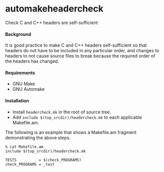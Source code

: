automakeheadercheck
===================

Check C and C++ headers are self-sufficient

#### Background

It is good practice to make C and C++ headers self-sufficient so
that headers do not have to be included in any particular order,
and changes to headers to not cause source files to break because
the required order of the headers has changed.

#### Requirements

* GNU Make
* GNU Automake

#### Installation

* Install `headercheck.mk` in the root of source tree.
* Add `include $(top_srcdir)/headercheck.mk` to each applicable Makefile.am.

The following is an example that shows a Makefile.am fragment demonstrating
the above steps.

```
% cat Makefile.am
include $(top_srcdir)/headercheck.mk

TESTS          = $(check_PROGRAMS)
check_PROGRAMS = _test
```
